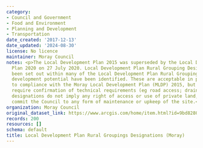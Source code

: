 ```yaml
---
category:
- Council and Government
- Food and Environment
- Planning and Development
- Transportation
date_created: '2017-12-13'
date_updated: '2024-08-30'
license: No licence
maintainer: Moray Council
notes: <p>The Local Development Plan 2015 was superseded by the Local Development
  Plan 2020 on 27 July 2020. Local Development Plan Rural Grouping Designations have
  been set out within many of the Local Development Plan Rural Groupings. Sites with
  development potential have been identified. These are acceptable in principle subject
  to compliance with the Moray Local Development Plan (MLDP) 2015, but will still
  require confirmation of technical requirements (eg road access; drainage).These
  designations do not imply any right of access or use of private land, nor do they
  commit the Council to any form of maintenance or upkeep of the site.</p>
organization: Moray Council
original_dataset_link: https://www.arcgis.com/home/item.html?id=9bd82804a7d34a7aa8960f4947b15211
records: 200
resources: []
schema: default
title: Local Development Plan Rural Groupings Designations (Moray)
---
```

